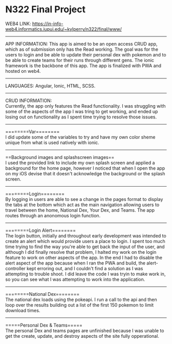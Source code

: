 # N322 Final Project

WEB4 LINK: https://in-info-web4.informatics.iupui.edu/~kylperry/n322/final/www/

---

APP INFORMATION:
This app is aimed to be an open access CRUD app, which as of submission only has the Read working. The goal was for the users to login and be able to update their personal dex with pokemon and to be able to create teams for their runs through different gens. The ionic framework is the backbone of this app. The app is finalized with PWA and hosted on web4.

---

LANGUAGES:
Angular, Ionic, HTML, SCSS.

---

CRUD INFORMATION:  
Currently, the app only features the Read functionality. I was struggling with some of the aspects of the app I was tring to get working, and ended up losing out on functionality as I spent time trying to resolve those issues.

---

========Var========  
I did update some of the variables to try and have my own color sheme unique from what is used natively with ionic.

---

==Background images and splashscreen images==  
I used the provided link to include my own splash screen and applied a background for the home page, however I noticed that when I open the app on my iOS devise that it doesn't acknowledge the background or the splash screen.

---

========Login========  
By logging in users are able to see a change in the pages format to display the tabs at the bottom which act as the main navigation allowing users to travel between the home, National Dex, Your Dex, and Teams. The app routes through an anonomous login function.

---

========Login Alert========  
The login button, initially and throughout early development was intended to create an alert which would provide users a place to login. I spent too much time trying to find the way you're able to get back the input of the user, and although I did finally resolve that problem, I halted my work on the login feature to work on other aspects of the app. In the end I had to disable the alert aspect of the app because when I ran the PWA and build, the alert-controller kept erroring out, and I couldn't find a solution as I was attempting to trouble shoot. I did leave the code I was tryin to make work in, so you can see what I was attempting to work into the application.

---

========National Dex========  
The national dex loads using the pokeapi. I run a call to the api and then loop over the results building out a list of the first 150 pokemon to limit download times.

---

=====Personal Dex & Teams=====  
The personal Dex and teams pages are unfinished because I was unable to get the create, update, and destroy aspects of the site fully opperational.
